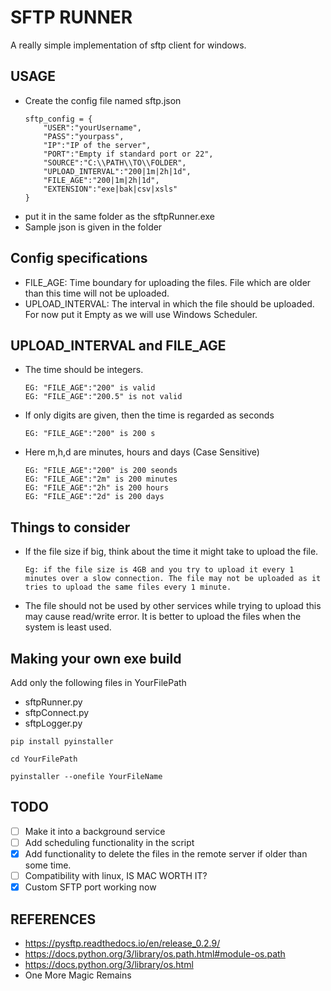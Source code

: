 # SFTP RUNNER
A really simple implementation of sftp client for windows.

## USAGE

- Create the config file named sftp.json
    ```
    sftp_config = {
        "USER":"yourUsername",
        "PASS":"yourpass",
        "IP":"IP of the server",
        "PORT":"Empty if standard port or 22",
        "SOURCE":"C:\\PATH\\TO\\FOLDER",
        "UPLOAD_INTERVAL":"200|1m|2h|1d",
        "FILE_AGE":"200|1m|2h|1d",
        "EXTENSION":"exe|bak|csv|xsls"
    }
    ```
- put it in the same folder as the sftpRunner.exe
- Sample json is given in the folder

## Config specifications

  - FILE_AGE: Time boundary for uploading the files. File which are older than this time will not be uploaded.
  - UPLOAD_INTERVAL: The interval in which the file should be uploaded. For now put it Empty as we will use Windows Scheduler.

## UPLOAD_INTERVAL and FILE_AGE


- The time should be integers.
  
    ```
    EG: "FILE_AGE":"200" is valid 
    EG: "FILE_AGE":"200.5" is not valid 
    ```
- If only digits are given, then the time is regarded as seconds
  
    ```
    EG: "FILE_AGE":"200" is 200 s
    ```
- Here m,h,d are minutes, hours and days (Case Sensitive)
  
    ```
    EG: "FILE_AGE":"200" is 200 seonds
    EG: "FILE_AGE":"2m" is 200 minutes
    EG: "FILE_AGE":"2h" is 200 hours
    EG: "FILE_AGE":"2d" is 200 days
    ```

## Things to consider

- If the file size if big, think about the time it might take to upload the file. 
  
  ```
  Eg: if the file size is 4GB and you try to upload it every 1 minutes over a slow connection. The file may not be uploaded as it tries to upload the same files every 1 minute.
  ```
- The file should not be used by other services while trying to upload this may cause read/write error. It is better to upload the files when the system is least used.

## Making your own exe build

Add only the following files in YourFilePath
- sftpRunner.py
- sftpConnect.py
- sftpLogger.py

```
pip install pyinstaller

cd YourFilePath

pyinstaller --onefile YourFileName

```

## TODO
- [ ] Make it into a background service
- [ ] Add scheduling functionality in the script
- [x] Add functionality to delete the files in the remote server if older than some time.
- [ ] Compatibility with linux, IS MAC WORTH IT?
- [x] Custom SFTP port working now

## REFERENCES
- https://pysftp.readthedocs.io/en/release_0.2.9/
- https://docs.python.org/3/library/os.path.html#module-os.path
- https://docs.python.org/3/library/os.html
- One More Magic Remains